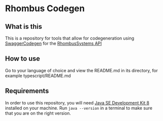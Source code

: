 # Rhombus Codegen

## What is this

This is a repository for tools that allow for codegeneration using [SwaggerCodegen](https://github.com/swagger-api/swagger-codegen) for the [RhombusSystems API](https://apidocs.rhombussystems.com/reference)

## How to use

Go to your language of choice and view the README.md in its directory, for example typescript/README.md

## Requirements
In order to use this repository, you will need [Java SE Development Kit 8](https://www.oracle.com/java/technologies/javase/javase-jdk8-downloads.html) installed on your machine. Run `java --version` in a terminal to make sure that you are on the right version. 
